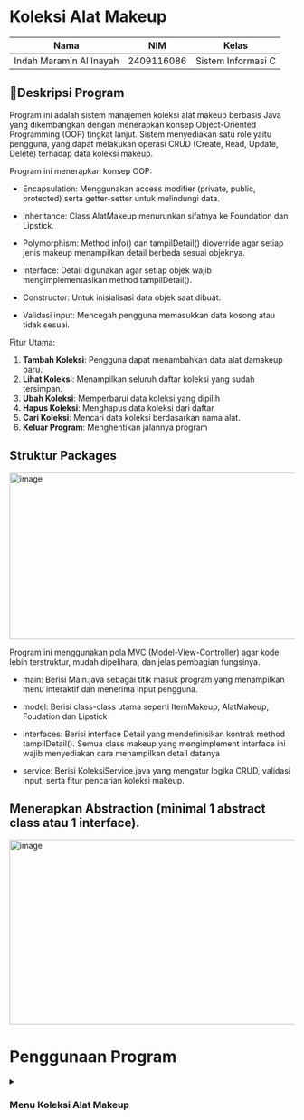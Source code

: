 # Koleksi Alat Makeup

| Nama                      | NIM           | Kelas             |
|---------------------------|---------------|-------------------|
| Indah Maramin Al Inayah   | 2409116086    | Sistem Informasi C |

## 📄Deskripsi Program

Program ini adalah sistem manajemen koleksi alat makeup berbasis Java yang dikembangkan dengan menerapkan konsep Object-Oriented Programming (OOP) tingkat lanjut. Sistem menyediakan satu role yaitu pengguna, yang dapat melakukan operasi CRUD (Create, Read, Update, Delete) terhadap data koleksi makeup.

Program ini menerapkan konsep OOP:

* Encapsulation: Menggunakan access modifier (private, public, protected) serta getter-setter untuk melindungi data.

* Inheritance: Class AlatMakeup menurunkan sifatnya ke Foundation dan Lipstick.

* Polymorphism: Method info() dan tampilDetail() dioverride agar setiap jenis makeup menampilkan detail berbeda sesuai objeknya.

* Interface: Detail digunakan agar setiap objek wajib mengimplementasikan method tampilDetail().

* Constructor: Untuk inisialisasi data objek saat dibuat.

* Validasi input: Mencegah pengguna memasukkan data kosong atau tidak sesuai.

Fitur Utama:

1. **Tambah Koleksi**: Pengguna dapat menambahkan data alat damakeup baru.
2. **Lihat Koleksi**: Menampilkan seluruh daftar koleksi yang sudah tersimpan.
3. **Ubah Koleksi**: Memperbarui data koleksi yang dipilih
4. **Hapus Koleksi**: Menghapus data koleksi dari daftar
5. **Cari Koleksi**: Mencari data koleksi berdasarkan nama alat.
6. **Keluar Program**: Menghentikan jalannya program

## Struktur Packages

<img width="555" height="294" alt="image" src="https://github.com/user-attachments/assets/f27a7e78-1a5f-407c-a657-cf2cc99eca5e" />

Program ini menggunakan pola MVC (Model-View-Controller) agar kode lebih terstruktur, mudah dipelihara, dan jelas pembagian fungsinya.

* main: Berisi Main.java sebagai titik masuk program yang menampilkan menu interaktif dan menerima input pengguna.

* model: Berisi class-class utama seperti ItemMakeup, AlatMakeup, Foudation dan Lipstick

* interfaces: Berisi interface Detail yang mendefinisikan kontrak method tampilDetail(). Semua class makeup yang mengimplement interface ini wajib menyediakan cara menampilkan detail datanya

* service: Berisi KoleksiService.java yang mengatur logika CRUD, validasi input, serta fitur pencarian koleksi makeup.

## Menerapkan Abstraction (minimal 1 abstract class atau 1 interface).

<img width="809" height="326" alt="image" src="https://github.com/user-attachments/assets/97aee781-dcd6-45ba-b540-7be90e033ff7" />


# Penggunaan Program

<details>
<summary><h3>Menu Koleksi Alat Makeup</h3></summary>

<img width="318" height="178" alt="image" src="https://github.com/user-attachments/assets/0f447f12-3ad8-47d9-907e-63f4739b898e" />

Saat program pertama kali dijalankan, sistem akan langsung menampilkan menu utama yang berisi daftar pilihan menu. Pengguna diminta untuk memasukkan nomor menu sesuai dengan pilihan yang diinginkan. Setelah itu, program akan menjalankan perintah sesuai input pengguna dan kemudian kembali menampilkan menu utama, hingga pengguna memilih opsi Keluar untuk menghentikan program.

## 1. Tambah Koleksi

<img width="403" height="308" alt="image" src="https://github.com/user-attachments/assets/64260f4b-e4ca-4be4-b076-ea633ed55d63" />

Jika pengguna memilih opsi 1. Tambah Koleksi, maka program akan menampilkan pilihan jenis koleksi alat makeup yang tersedia, yaitu Alat Makeup Umum, Lipstick, dan Foundation.

<img width="502" height="414" alt="Screenshot 2025-09-22 193040" src="https://github.com/user-attachments/assets/e9b18c34-a335-4052-9868-035a143cd10c" />

Opsi 1. Alat Makeup Umum, program akan meminta input data berupa nama alat makeup, jenis alat, merk, dan jumlah. Data yang sudah dimasukkan akan disimpan ke dalam koleksi sesuai kategori yang dipilih. Setelah itu, program memberikan notifikasi bahwa koleksi berhasil ditambahkan.

<img width="474" height="246" alt="Screenshot 2025-09-22 194734" src="https://github.com/user-attachments/assets/7c5c0aed-5069-4048-bc9f-9959da13aa13" />

Opsi 2. Lipstick, maka program akan meminta pengguna untuk memasukkan beberapa data yang lebih spesifik, yaitu nama alat makeup, jenis alat makeup, merk, jumlah, serta warna lipstick. Setelah semua data dimasukkan dengan lengkap, program akan menyimpan data tersebut ke dalam koleksi kategori lipstick. Selanjutnya, program memberikan notifikasi bahwa koleksi lipstick berhasil ditambahkan.

<img width="488" height="236" alt="image" src="https://github.com/user-attachments/assets/ae716e14-b97c-421b-8722-c9f01fdba170" />

opsi 3. Foundation, maka program akan meminta pengguna untuk mengisi beberapa informasi penting, yaitu nama alat makeup, jenis alat makeup, merk, jumlah, serta shade foundation. Setelah data tersebut dimasukkan dengan benar, program akan menyimpannya ke dalam koleksi kategori foundation. Program kemudian menampilkan pesan bahwa koleksi foundation berhasil ditambahkan.

<img width="387" height="257" alt="image" src="https://github.com/user-attachments/assets/a0fb64c5-fb49-4dcc-920a-224b6e19b3d6" />

Saat pengguna diminta memasukkan Nama Alat Makeup, pengguna menekan enter tanpa mengetikkan apapun sehingga program akan menampilkan pesan "Nama tidak boleh kosong!" dan berlaku untuk memasukkan jenis makeup, merk, dan jumlah.

## 2. Lihat Koleksi

<img width="907" height="330" alt="image" src="https://github.com/user-attachments/assets/2a59c7ba-ce42-4f24-baec-a6787671d765" />

Jika pengguna memilih opsi 2. Lihat Koleksi, program akan menampilkan seluruh daftar alat makeup yang sudah tersimpan.

## 3. Ubah Koleksi

<img width="721" height="502" alt="image" src="https://github.com/user-attachments/assets/09e0ea09-786d-48f6-ad8e-98439884953b" />

Jika pengguna memilih opsi 3. Ubah Koleksi, maka program akan meminta nomor koleksi yang ingin diubah. Setelah itu, pengguna dapat memasukkan data baru untuk mengganti data lama. Setelah sudah memasukkan data baru, pengguna bisa mengecek kembali dengan opsi 2. Lihat Koleksi.

<img width="649" height="325" alt="image" src="https://github.com/user-attachments/assets/f171e1a5-256e-49fc-89fc-b6135c31b6fd" />

Apabila pengguna memasukkan nomor koleksi yang tidak tersedia, program akan menampilkan pesan "Nomor tidak valid!" sebagai bentuk validasi agar pengguna tidak bisa mengubah koleksi yang tidak ada.

## 4. Hapus Koleksi

<img width="658" height="563" alt="image" src="https://github.com/user-attachments/assets/7219cd8a-7727-4abd-96cb-1011147df63e" />

Jika pengguna memilih opsi 4. Hapus Koleksi, maka program akan meminta nomor koleksi yang ingin dihapus. Setelah itu, data koleksi akan dihapus dari daftar

<img width="689" height="340" alt="image" src="https://github.com/user-attachments/assets/fad4e55f-c038-4ad6-aef7-98e5e77b38f0" />

Apabila pengguna memasukkan nomor koleksi yang tidak tersedia, program akan menampilkan pesan "Nomor tidak valid!" sebagai bentuk validasi agar pengguna tidak bisa mengubah koleksi yang tidak ada.

## 5. Cari Koleksi

<img width="688" height="257" alt="image" src="https://github.com/user-attachments/assets/b1842f83-d03a-4824-b310-b656420faffd" />

Jika pengguna memilih opsi 5, maka program akan meminta kata kunci pencarian dari nama atau merk alat makeup. Setelah itu, program akan menampilkan daftar alat makeup yang sesuai kata kunci.

<img width="523" height="245" alt="image" src="https://github.com/user-attachments/assets/3b610936-5e2b-453e-b22d-616a7b452ed8" />

Apabila pengguna memasukkan kata kunci koleksi yang tidak tersedia, program akan menampilkan pesan "Koleksi tidak ditemukan!" sebagai bentuk validasi agar pengguna tidak bisa mengubah koleksi yang tidak ada.

## 6. Keluar

<img width="415" height="225" alt="image" src="https://github.com/user-attachments/assets/e3ed6f06-f3c8-4947-b2bc-315f2362d2a9" />

Jika pengguna memilih opsi 6, maka program telah selesai

